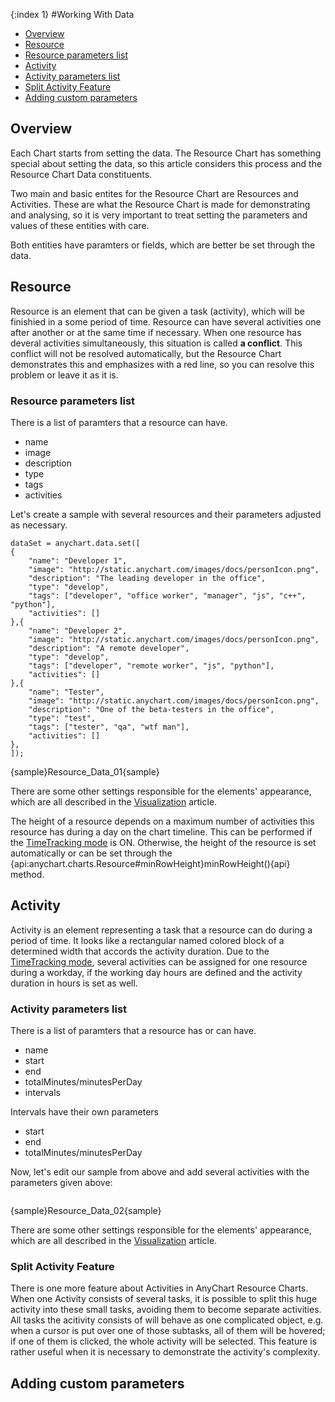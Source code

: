 {:index 1}
#Working With Data

* [Overview](#overview)
* [Resource](#resource)
 * [Resource parameters list](#resource_parameters_list)
* [Activity](#activity)
 * [Activity parameters list](#activity_parameters_list)
 * [Split Activity Feature](#split_activity_feature)
* [Adding custom parameters](#adding_custom_parameters)

## Overview

Each Chart starts from setting the data. The Resource Chart has something special about setting the data, so this article considers this process and the Resource Chart Data constituents.

Two main and basic entites for the Resource Chart are Resources and Activities. These are what the Resource Chart is made for demonstrating and analysing, so it is very important to treat setting the parameters and values of these entities with care.

Both entities have paramters or fields, which are better be set through the data.

## Resource

Resource is an element that can be given a task (activity), which will be finishied in a some period of time. Resource can have several activities one after another or at the same time if necessary. When one resource has deveral activities simultaneously, this situation is called **a conflict**. This conflict will not be resolved automatically, but the Resource Chart demonstrates this and emphasizes with a red line, so you can resolve this problem or leave it as it is.

### Resource parameters list

There is a list of paramters that a resource can have. 

- name
- image
- description
- type
- tags
- activities

Let's create a sample with several resources and their parameters adjusted as necessary.

```
dataSet = anychart.data.set([
{
    "name": "Developer 1",
    "image": "http://static.anychart.com/images/docs/personIcon.png",
    "description": "The leading developer in the office",
    "type": "develop",
    "tags": ["developer", "office worker", "manager", "js", "c++", "python"],
    "activities": []
},{
    "name": "Developer 2",
    "image": "http://static.anychart.com/images/docs/personIcon.png",
    "description": "A remote developer",
    "type": "develop",
    "tags": ["developer", "remote worker", "js", "python"],
    "activities": []
},{
    "name": "Tester",
    "image": "http://static.anychart.com/images/docs/personIcon.png",
    "description": "One of the beta-testers in the office",
    "type": "test",
    "tags": ["tester", "qa", "wtf man"],
    "activities": []
},
]);
```

{sample}Resource\_Data\_01{sample}

There are some other settings responsible for the elements' appearance, which are all described in the [Visualization](Visual_Appearance) article.

The height of a resource depends on a maximum number of activities this resource has during a day on the chart timeline. This can be performed if the [TimeTracking mode](TimeTracking_Mode) is ON. Otherwise, the height of the resource is set automatically or can be set through the {api:anychart.charts.Resource#minRowHeight}minRowHeight(){api} method.


## Activity

Activity is an element representing a task that a resource can do during a period of time. It looks like a rectangular named colored block of a determined width that accords the activity duration. Due to the [TimeTracking mode](TimeTracking_Mode), several activities can be assigned for one resource during a workday, if the working day hours are defined and the activity duration in hours is set as well. 

### Activity parameters list

There is a list of paramters that a resource has or can have. 

- name
- start
- end
- totalMinutes/minutesPerDay
- intervals

Intervals have their own parameters 
- start
- end
- totalMinutes/minutesPerDay

Now, let's edit our sample from above and add several activities with the parameters given above:

```
```

{sample}Resource\_Data\_02{sample}


There are some other settings responsible for the elements' appearance, which are all described in the [Visualization](Visual_Appearance) article.

### Split Activity Feature

There is one more feature about Activities in AnyChart Resource Charts. When one Activity consists of several tasks, it is possible to split this huge activity into these small tasks, avoiding them to become separate activities. All tasks the acitivity consists of will behave as one complicated object, e.g. when a cursor is put over one of those subtasks, all of them will be hovered; if one of them is clicked, the whole activity will be selected. This feature is rather useful when it is necessary to demonstrate the activity's complexity. 


## Adding custom parameters